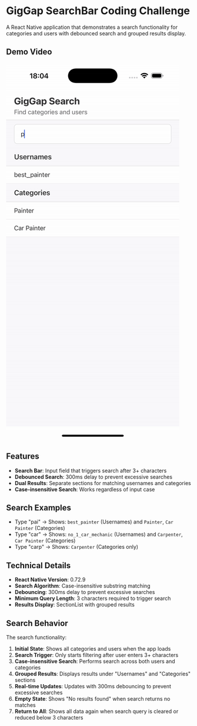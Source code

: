 # GigGap SearchBar Coding Challenge

A React Native application that demonstrates a search functionality for categories and users with debounced search and grouped results display.

## Demo Video

![Demo GIF](./video.gif)

## Features

- **Search Bar**: Input field that triggers search after 3+ characters
- **Debounced Search**: 300ms delay to prevent excessive searches
- **Dual Results**: Separate sections for matching usernames and categories
- **Case-insensitive Search**: Works regardless of input case

## Search Examples

- Type "pai" → Shows: `best_painter` (Usernames) and `Painter`, `Car Painter` (Categories)
- Type "car" → Shows: `no_1_car_mechanic` (Usernames) and `Carpenter`, `Car Painter` (Categories)
- Type "carp" → Shows: `Carpenter` (Categories only)


## Technical Details

- **React Native Version**: 0.72.9
- **Search Algorithm**: Case-insensitive substring matching
- **Debouncing**: 300ms delay to prevent excessive searches
- **Minimum Query Length**: 3 characters required to trigger search
- **Results Display**: SectionList with grouped results

## Search Behavior

The search functionality:
1. **Initial State**: Shows all categories and users when the app loads
2. **Search Trigger**: Only starts filtering after user enters 3+ characters
3. **Case-insensitive Search**: Performs search across both users and categories
4. **Grouped Results**: Displays results under "Usernames" and "Categories" sections
5. **Real-time Updates**: Updates with 300ms debouncing to prevent excessive searches
6. **Empty State**: Shows "No results found" when search returns no matches
7. **Return to All**: Shows all data again when search query is cleared or reduced below 3 characters

